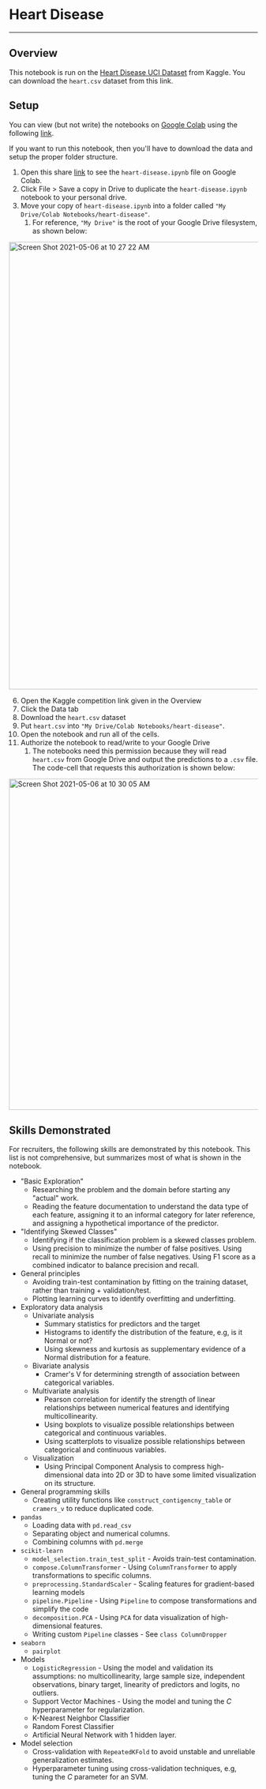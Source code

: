 # Heart Disease

---

## Overview

This notebook is run on the [Heart Disease UCI Dataset](https://www.kaggle.com/ronitf/heart-disease-uci) from Kaggle. You can download the `heart.csv` dataset from this link.



## Setup

You can view (but not write) the notebooks on [Google Colab](https://colab.research.google.com/notebooks/intro.ipynb#recent=true) using the following [link](https://colab.research.google.com/drive/1G-k_pn-DD09SHHeZ0Lpk5k696ichqXa1?usp=sharing).

If you want to run this notebook, then you'll have to download the data and setup the proper folder structure.

1. Open this share [link](https://colab.research.google.com/drive/1G-k_pn-DD09SHHeZ0Lpk5k696ichqXa1?usp=sharing) to see the `heart-disease.ipynb` file on Google Colab.
2. Click File > Save a copy in Drive to duplicate the `heart-disease.ipynb` notebook to your personal drive.
3. Move your copy of `heart-disease.ipynb` into a folder called  `"My Drive/Colab Notebooks/heart-disease"`.
   1. For reference, `"My Drive"` is the root of your Google Drive filesystem, as shown below:

<img width="907" alt="Screen Shot 2021-05-06 at 10 27 22 AM" src="https://user-images.githubusercontent.com/32404412/117316574-b6123880-ae56-11eb-8a28-cce9cdc958b8.png">

6. Open the Kaggle competition link given in the Overview
7. Click the Data tab
8. Download the `heart.csv` dataset
9. Put `heart.csv` into  `"My Drive/Colab Notebooks/heart-disease"`.
10. Open the notebook and run all of the cells. 
11. Authorize the notebook to read/write to your Google Drive
    1. The notebooks need this permission because they will read `heart.csv` from Google Drive and output the predictions to a `.csv` file. The code-cell that requests this authorization is shown below:

<img width="671" alt="Screen Shot 2021-05-06 at 10 30 05 AM" src="https://user-images.githubusercontent.com/32404412/117316506-a98de000-ae56-11eb-8a02-d38c56ffd79f.png">



## Skills Demonstrated

For recruiters, the following skills are demonstrated by this notebook. This list is not comprehensive, but summarizes most of what is shown in the notebook.

- "Basic Exploration"
  - Researching the problem and the domain before starting any "actual" work.
  - Reading the feature documentation to understand the data type of each feature, assigning it to an informal category for later reference, and assigning a hypothetical importance of the predictor.
- "Identifying Skewed Classes"
  - Identifying if the classification problem is a skewed classes problem. 
  - Using precision to minimize the number of false positives. Using recall to minimize the number of false negatives. Using F1 score as a combined indicator to balance precision and recall.
- General principles
  - Avoiding train-test contamination by fitting on the training dataset, rather than training + validation/test. 
  - Plotting learning curves to identify overfitting and underfitting.
- Exploratory data analysis
  - Univariate analysis
    - Summary statistics for predictors and the target
    - Histograms to identify the distribution of the feature, e.g, is it Normal or not?
    - Using skewness and kurtosis as supplementary evidence of a Normal distribution for a feature.
  - Bivariate analysis
    - Cramer's V for determining strength of association between categorical variables.
  - Multivariate analysis
    - Pearson correlation for identify the strength of linear relationships between numerical features and identifying multicollinearity.
    - Using boxplots to visualize possible relationships between categorical and continuous variables.
    - Using scatterplots to visualize possible relationships between categorical and continuous variables.
  - Visualization
    - Using Principal Component Analysis to compress high-dimensional data into 2D or 3D to have some limited visualization on its structure.
- General programming skills
  - Creating utility functions like `construct_contigencny_table` or `cramers_v` to reduce duplicated code.
- `pandas`
  - Loading data with `pd.read_csv`
  - Separating object and numerical columns.
  - Combining columns with `pd.merge` 
- `scikit-learn`
  - `model_selection.train_test_split` - Avoids train-test contamination.
  - `compose.ColumnTransformer` - Using `ColumnTransformer` to apply transformations to specific columns.
  - `preprocessing.StandardScaler` - Scaling features for gradient-based learning models
  - `pipeline.Pipeline` - Using `Pipeline` to compose transformations and simplify the code
  - `decomposition.PCA` - Using `PCA` for data visualization of high-dimensional features.
  - Writing custom `Pipeline` classes - See `class ColumnDropper`
- `seaborn`
  - `pairplot` 
- Models
  - `LogisticRegression` - Using the model and validation its assumptions: no multicollinearity, large sample size, independent observations, binary target, linearity of predictors and logits, no outliers.
  - Support Vector Machines - Using the model and tuning the $C$ hyperparameter for regularization.
  - K-Nearest Neighbor Classifier
  - Random Forest Classifier
  - Artificial Neural Network with 1 hidden layer.
- Model selection
  - Cross-validation with `RepeatedKFold` to avoid unstable and unreliable generalization estimates.
  - Hyperparameter tuning using cross-validation techniques, e.g, tuning the $C$ parameter for an SVM.